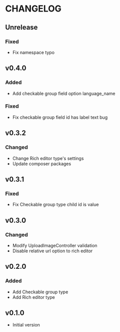 # CHANGELOG

## Unrelease
### Fixed
* Fix namespace typo

## v0.4.0
### Added
* Add checkable group field option language_name
### Fixed
* Fix checkable group field id has label text bug

## v0.3.2
### Changed
* Change Rich editor type's settings
* Update composer packages

## v0.3.1
### Fixed
* Fix Checkable group type child id is value

## v0.3.0
### Changed
* Modify UploadImageController validation
* Disable relative url option to rich editor

## v0.2.0
### Added
* Add Checkable group type
* Add Rich editor type

## v0.1.0
* Initial version
